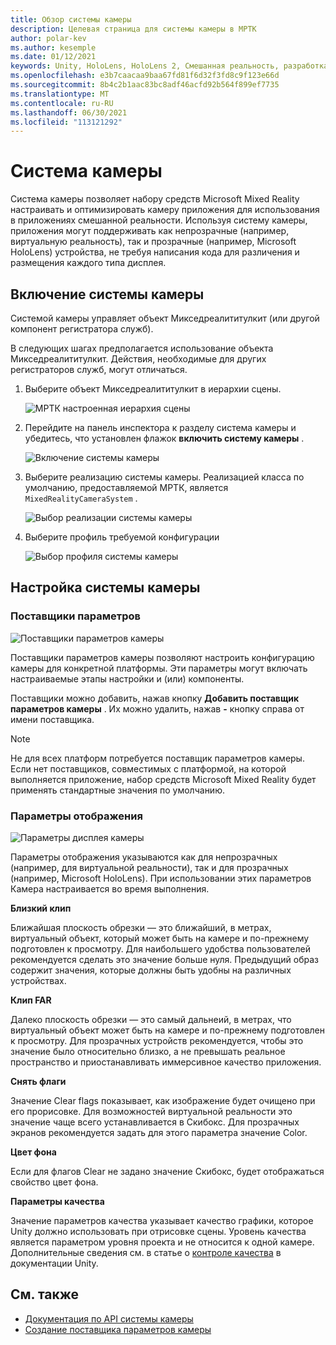 ```yaml
---
title: Обзор системы камеры
description: Целевая страница для системы камеры в МРТК
author: polar-kev
ms.author: kesemple
ms.date: 01/12/2021
keywords: Unity, HoloLens, HoloLens 2, Смешанная реальность, разработка, МРТК, Камера,
ms.openlocfilehash: e3b7caacaa9baa67fd81f6d32f3fd8c9f123e66d
ms.sourcegitcommit: 8b4c2b1aac83bc8adf46acfd92b564f899ef7735
ms.translationtype: MT
ms.contentlocale: ru-RU
ms.lasthandoff: 06/30/2021
ms.locfileid: "113121292"
---
```

# <a name="camera-system"></a>Система камеры

Система камеры позволяет набору средств Microsoft Mixed Reality настраивать и оптимизировать камеру приложения для использования в приложениях смешанной реальности. Используя систему камеры, приложения могут поддерживать как непрозрачные (например, виртуальную реальность), так и прозрачные (например, Microsoft HoloLens) устройства, не требуя написания кода для различения и размещения каждого типа дисплея.

## <a name="enabling-the-camera-system"></a>Включение системы камеры

Системой камеры управляет объект Микседреалититулкит (или другой компонент регистратора служб).

В следующих шагах предполагается использование объекта Микседреалититулкит. Действия, необходимые для других регистраторов служб, могут отличаться.

1. Выберите объект Микседреалититулкит в иерархии сцены.

    ![МРТК настроенная иерархия сцены](../images/MRTK_ConfiguredHierarchy.png)

2. Перейдите на панель инспектора к разделу система камеры и убедитесь, что установлен флажок **включить систему камеры** .

    ![Включение системы камеры](../images/camera-system/EnableCameraSystem.png)

3. Выберите реализацию системы камеры. Реализацией класса по умолчанию, предоставляемой МРТК, является `MixedRealityCameraSystem` .

    ![Выбор реализации системы камеры](../images/camera-system/SelectCameraSystemType.png)

4. Выберите профиль требуемой конфигурации

    ![Выбор профиля системы камеры](../images/camera-system/SelectCameraProfile.png)

## <a name="configuring-the-camera-system"></a>Настройка системы камеры

### <a name="settings-providers"></a>Поставщики параметров

![Поставщики параметров камеры](../images/camera-system/CameraSettingsProviders.png)

Поставщики параметров камеры позволяют настроить конфигурацию камеры для конкретной платформы. Эти параметры могут включать настраиваемые этапы настройки и (или) компоненты.

Поставщики можно добавить, нажав кнопку **Добавить поставщик параметров камеры** . Их можно удалить, нажав **-** кнопку справа от имени поставщика.

> [!Note]
> Не для всех платформ потребуется поставщик параметров камеры. Если нет поставщиков, совместимых с платформой, на которой выполняется приложение, набор средств Microsoft Mixed Reality будет применять стандартные значения по умолчанию.

### <a name="display-settings"></a>Параметры отображения

![Параметры дисплея камеры](../images/camera-system/CameraDisplaySettings.png)

Параметры отображения указываются как для непрозрачных (например, для виртуальной реальности), так и для прозрачных (например, Microsoft HoloLens). При использовании этих параметров Камера настраивается во время выполнения.

**Близкий клип**

Ближайшая плоскость обрезки — это ближайший, в метрах, виртуальный объект, который может быть на камере и по-прежнему подготовлен к просмотру. Для наибольшего удобства пользователей рекомендуется сделать это значение больше нуля. Предыдущий образ содержит значения, которые должны быть удобны на различных устройствах.

**Клип FAR**

Далеко плоскость обрезки — это самый дальнеий, в метрах, что виртуальный объект может быть на камере и по-прежнему подготовлен к просмотру. Для прозрачных устройств рекомендуется, чтобы это значение было относительно близко, а не превышать реальное пространство и приостанавливать иммерсивное качество приложения.

**Снять флаги**

Значение Clear flags показывает, как изображение будет очищено при его прорисовке. Для возможностей виртуальной реальности это значение чаще всего устанавливается в Скибокс. Для прозрачных экранов рекомендуется задать для этого параметра значение Color.

**Цвет фона**

Если для флагов Clear не задано значение Скибокс, будет отображаться свойство цвет фона.

**Параметры качества**

Значение параметров качества указывает качество графики, которое Unity должно использовать при отрисовке сцены. Уровень качества является параметром уровня проекта и не относится к одной камере. Дополнительные сведения см. в статье о [контроле качества](https://docs.unity3d.com/Manual/class-QualitySettings.html) в документации Unity.

## <a name="see-also"></a>См. также

- [Документация по API системы камеры](xref:Microsoft.MixedReality.Toolkit.CameraSystem)
- [Создание поставщика параметров камеры](create-settings-provider.md)
